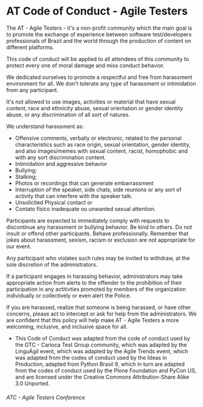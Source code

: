 # AT Code of Conduct - Agile Testers

The AT - Agile Testers - it's a non-profit community which the main goal is to promote the exchange of experience between software test/developers professionals of Brazil and the world through the production of content on different platforms.

This code of conduct will be applied to all attendees of this community to protect every one of moral damage and miss conduct behavior.

We dedicated ourselves to promote a respectful and free from harassment environment for all. We don't tolerate any type of harassment or intimidation from any participant.

It's not allowed to use images, activities or material that have sexual content, race and ethnicity abuse, sexual orientation or gender identity abuse, or any discrimination of all sort of natures.

We understand harassment as:

* Offensive comments, verbally or electronic, related to the personal characteristics such as race origin, sexual orientation, gender identity, and also images/memes with sexual content, racist, homophobic and with any sort discrimination content.
* Intimidation and aggressive behavior
* Bullying;
* Stalking;
* Photos or recordings that can generate embarrassment
* Interruption of the speaker, side chats, side reunions or any sort of activity that can interfere with the speaker talk.
* Unsolicited Physical contact or
* Contato físico inadequate ou unwanted sexual attention.

Participants are expected to immediately comply with requests to discontinue any harassment or bullying behavior. Be kind to others. Do not insult or offend other participants. Behave professionally. Remember that jokes about harassment, sexism, racism or exclusion are not appropriate for our event.

Any participant who violates such rules may be invited to withdraw, at the sole discretion of the administrators.

If a participant engages in harassing behavior, administrators may take appropriate action from alerts to the offender to the prohibition of their participation in any actitivties promoted by members of the organization individually or collectively or even alert the Police.

If you are harassed, realize that someone is being harassed, or have other concerns, please act to intercept or ask for help from the administrators. We are confident that this policy will help make AT - Agile Testers a more welcoming, inclusive, and inclusive space for all.

* This Code of Conduct was adapted from the code of conduct used by the GTC - Carioca Test Group community, which was adapted by the LinguÁgil event, which was adapted by the Agile Trends event, which was adapted from the codes of conduct used by the Ideas in Production, adapted from Python Brasil 9, which in turn are adapted from the codes of conduct used by the Plone Foundation and PyCon US, and are licensed under the Creative Commons Attribution-Share Alike 3.0 Unported.

###### ATC - Agile Testers Conference
